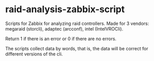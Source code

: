# raid-analysis-zabbix-script
Scripts for Zabbix for analyzing raid controllers. 
Made for 3 vendors: 
megaraid (storcli), 
adaptec (arcconf), 
intel (IntelVROCli). 

Return 1 if there is an error or 0 if there are no errors.

The scripts collect data by words, that is, the data will be correct for different versions of the cli.

